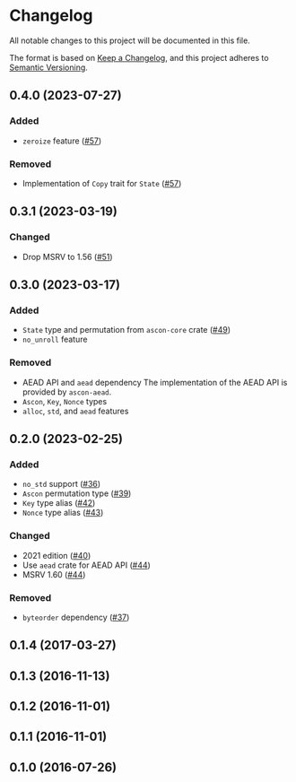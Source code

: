 # Changelog

All notable changes to this project will be documented in this file.

The format is based on [Keep a Changelog](https://keepachangelog.com/en/1.0.0/),
and this project adheres to [Semantic Versioning](https://semver.org/spec/v2.0.0.html).

## 0.4.0 (2023-07-27)
### Added
- `zeroize` feature ([#57])

### Removed
- Implementation of `Copy` trait for `State` ([#57])

[#57]: https://github.com/RustCrypto/sponges/pull/57

## 0.3.1 (2023-03-19)
### Changed
- Drop MSRV to 1.56 ([#51])

[#51]: https://github.com/RustCrypto/sponges/pull/51

## 0.3.0 (2023-03-17)
### Added
- `State` type and permutation from `ascon-core` crate ([#49])
- `no_unroll` feature

### Removed
- AEAD API and `aead` dependency
  The implementation of the AEAD API is provided by `ascon-aead`.
- `Ascon`, `Key`, `Nonce` types
- `alloc`, `std`, and `aead` features

[#49]: https://github.com/RustCrypto/sponges/pull/49

## 0.2.0 (2023-02-25)
### Added
-  `no_std` support ([#36])
- `Ascon` permutation type ([#39])
- `Key` type alias ([#42])
- `Nonce` type alias ([#43])

### Changed
- 2021 edition ([#40])
- Use `aead` crate for AEAD API ([#44])
- MSRV 1.60 ([#44])

### Removed
- `byteorder` dependency ([#37])

[#36]: https://github.com/RustCrypto/sponges/pull/36
[#37]: https://github.com/RustCrypto/sponges/pull/37
[#39]: https://github.com/RustCrypto/sponges/pull/39
[#40]: https://github.com/RustCrypto/sponges/pull/40
[#42]: https://github.com/RustCrypto/sponges/pull/42
[#43]: https://github.com/RustCrypto/sponges/pull/43
[#44]: https://github.com/RustCrypto/sponges/pull/44

## 0.1.4 (2017-03-27)

## 0.1.3 (2016-11-13)

## 0.1.2 (2016-11-01)

## 0.1.1 (2016-11-01)

## 0.1.0 (2016-07-26)
